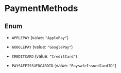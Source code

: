 
# PaymentMethods

## Enum


* `APPLEPAY` (value: `"ApplePay"`)

* `GOOGLEPAY` (value: `"GooglePay"`)

* `CREDITCARD` (value: `"CreditCard"`)

* `PAYSAFEISSUEDCARDID` (value: `"PaysafeIssuedCardID"`)



